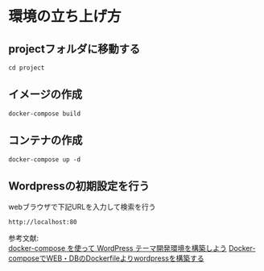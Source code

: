# 環境の立ち上げ方

## projectフォルダに移動する
~~~
cd project
~~~

## イメージの作成
~~~
docker-compose build
~~~

## コンテナの作成

~~~
docker-compose up -d
~~~

## Wordpressの初期設定を行う

webブラウザで下記URLを入力して検索を行う
~~~
http://localhost:80
~~~

参考文献:<br>
[docker-compose を使って WordPress テーマ開発環境を構築しよう](https://blog.recruit.co.jp/rmp/infrastructure/post-11266/)
[Docker-composeでWEB・DBのDockerfileよりwordpressを構築する](https://qiita.com/kasihko/items/4ebfee91f674f2ec04fa)
